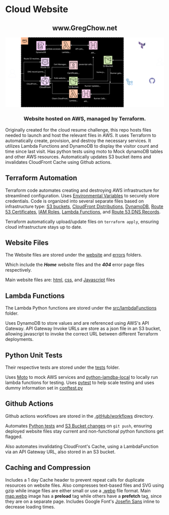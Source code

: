 # Cloud Website
<h2 align="center">
www.GregChow.net
</h2>
  <p align="center">
  <img src="./website/CloudDiagram.svg" alt="Diagram of Cloud Infrastructure" width="738">
</p>
<h3 align="center">Website hosted on AWS, managed by Terraform.
</h3>
<p>Originally created for the cloud resume challenge, this repo hosts files needed to launch and host the relevant files in AWS.
It uses Terraform to automatically create, provision, and destroy the necessary services. It utilizes Lambda Functions and DynamoDB to display the visitor count and time since last visit. Has python tests using moto to Mock dynamoDB tables and other AWS resources. Automatically updates S3 bucket items and invalidates CloudFront Cache using Github actions.</p>

## Terraform Automation
Terraform code automates creating and destroying AWS infrastructure for streamlined configuration.
Uses [Environmental Variables](https://registry.terraform.io/providers/hashicorp/aws/latest/docs#environment-variables) to securely store credentials.
Code is organized into several separate files based on infrastructure type: [S3 buckets](https://github.com/teddiursa/terraform_website/blob/main/buckets.tf), [CloudFront Distributions](https://github.com/teddiursa/terraform_website/blob/main/cdn.tf), [DynamoDB](https://github.com/teddiursa/terraform_website/blob/main/dynamoDB.tf), [Route 53 Certificates](https://github.com/teddiursa/terraform_website/blob/main/certs.tf), [IAM Roles](https://github.com/teddiursa/terraform_website/blob/main/iam.tf), [Lambda Functions](https://github.com/teddiursa/terraform_website/blob/main/lambda.tf), and [Route 53 DNS Records](https://github.com/teddiursa/terraform_website/blob/main/records.tf).

Terraform automatically upload/update files on `terraform apply`, ensuring cloud infrastructure stays up to date.

## Website Files
The Website files are stored under the [website](/website) and [errors](/errors) folders.

Which include the ***Home*** website files and the ***404*** error page files respectively.

Main website files are: [html](/website/home.html), [css](/website/home.css), and [Javascript](/website/home.js) files

## Lambda  Functions
The Lambda Python functions are stored under the [src/lambdaFunctions](/src/lambdaFunctions) folder.

Uses DynamoDB to store values and are referenced using AWS's API Gateway.
API Gateway Invoke URLs are store as a json file in an S3 bucket, allowing javascript to invoke the correct URL between different Terraform deployments.

## Python Unit Tests
Their respective tests are stored under the [tests](/tests) folder.

Uses [Moto](https://docs.getmoto.org/en/latest/) to mock AWS services and [python-lamdba-local](https://pypi.org/project/python-lambda-local/) to locally run lambda functions for testing.
Uses [pytest](https://docs.pytest.org/en/7.4.x/) to help scale testing and uses dummy information set in [conftest.py](https://github.com/teddiursa/terraform_website/blob/main/tests/conftest.py)

## Github Actions
Github actions workflows are stored in the [.gitHub/workflows](/.github/workflows) directory.

Automates [Python tests](/.github/workflows/python-app.yml) and [S3 Bucket changes](/.github/workflows/workflow.yml) on `git push`, ensuring deployed website files stay current and non-functional python functions get flagged.

Also automates invalidating CloudFront's Cache, using a LambdaFunction via an API Gateway URL, also stored in an S3 bucket.

## Caching and Compression
Includes a 1 day Cache header to prevent repeat calls for duplicate resources on website files. Also compresses text-based files and SVG using gzip while image files are either small or use a [.webp](https://web.dev/articles/serve-images-webp) file format. Main [map.webp](./website/map.webp) image has a **preload** tag while others have a **prefetch** tag, since they are on a separate page. Includes Google Font's [Josefin Sans](https://fonts.google.com/specimen/Josefin+Sans) inline to decrease loading times.
